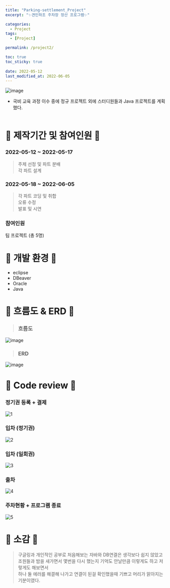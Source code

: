 ```yaml
---
title: "Parking-settlement_Project"
excerpt: "✨견인하조 주차장 정산 프로그램✨"

categories:
  - Project
tags:
  - [Project]

permalink: /project2/

toc: true
toc_sticky: true
 
date: 2022-05-12
last_modified_at: 2022-06-05
---
```


![image](https://user-images.githubusercontent.com/97427387/196025612-a84ce5b3-5386-45b0-93ba-409bd75bed9d.png)

- 국비 교육 과정 이수 중에 정규 프로젝트 외에 스터디원들과 Java 프로젝트를 계획했다.<br><br>

# 💫 제작기간 및 참여인원 💫

### 2022-05-12 ~ 2022-05-17
> 주제 선정 및 파트 분배<br>
> 각 파트 설계

### 2022-05-18 ~ 2022-06-05
> 각 파트 코딩 및 취합<br>
> 오류 수정<br>
> 발표 및 시연

### 참여인원
팀 프로젝트 (총 5명)<br>

# 💫 개발 환경 💫

- eclipse
- DBeaver
- Oracle
- Java

# 💫 흐름도 &amp; ERD 💫

> ### 흐름도
![image](https://user-images.githubusercontent.com/97427387/196025935-bbd9ee70-e17e-4e26-b53a-8342a9dd9754.png)

> ### ERD
![image](https://user-images.githubusercontent.com/97427387/196025977-88b6d647-8fbd-4e50-9614-470b929f477b.png)

# 💫 Code review 💫

### 정기권 등록 + 결제
![1](https://user-images.githubusercontent.com/97427387/196026399-0d9ffce0-5db7-434a-b7a1-5d76fe3b61fe.gif)

### 입차 (정기권)
![2](https://user-images.githubusercontent.com/97427387/196026402-67c9163b-de0d-4c06-aa0d-4ae9d172e724.gif)

### 입차 (일회권)
![3](https://user-images.githubusercontent.com/97427387/196026423-9428c20b-981d-470f-ada1-12ec653168ec.gif)

### 출차
![4](https://user-images.githubusercontent.com/97427387/196026426-c29d4f6d-d6f9-43ad-ae2f-642a5423dc74.gif)

### 주차현황 + 프로그램 종료
![5](https://user-images.githubusercontent.com/97427387/196026427-8791a310-2662-4977-ab5f-e2e671b1d6e4.gif)

# 💫 소감 💫
> 구글링과 개인적인 공부로 처음해보는 자바와 DB연결은 생각보다 쉽지 않았고<br>
> 조원들과 밤을 새가면서 몇번을 다시 했는지 기억도 안날만큼 이렇게도 하고 저렇게도 해보면서<br>
> 하나 둘 에러를 해결해 나가고 연결이 된걸 확인했을때 기쁘고 머리가 맑아지는 기분이였다.


